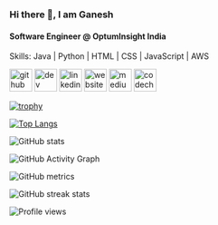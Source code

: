 ### Hi there 👋, I am Ganesh
#### Software Engineer @ OptumInsight India

Skills: Java | Python | HTML | CSS | JavaScript | AWS



[<img src='https://cdn.jsdelivr.net/npm/simple-icons@3.0.1/icons/github.svg' alt='github' height='40'>](https://github.com/ganeshkumarm1)  [<img src='https://cdn.jsdelivr.net/npm/simple-icons@3.0.1/icons/dev-dot-to.svg' alt='dev' height='40'>](https://dev.to/https://dev.to/ganeshkumarm1)  [<img src='https://cdn.jsdelivr.net/npm/simple-icons@3.0.1/icons/linkedin.svg' alt='linkedin' height='40'>](https://www.linkedin.com/in/https://www.linkedin.com//)  [<img src='https://cdn.jsdelivr.net/npm/simple-icons@3.0.1/icons/icloud.svg' alt='website' height='40'>](https://ganeshkumarm.me/)  [<img src='https://cdn.jsdelivr.net/npm/simple-icons@3.0.1/icons/medium.svg' alt='medium' height='40'>](https://medium.com/@ganeshkumarm1)  [<img src='https://cdn.jsdelivr.net/npm/simple-icons@3.0.1/icons/codechef.svg' alt='codechef' height='40'>](https://www.codechef.com/users/ganeshkumarm1)  

[![trophy](https://github-profile-trophy.vercel.app/?username=ganeshkumarm1)](https://github.com/ryo-ma/github-profile-trophy)

[![Top Langs](https://github-readme-stats.vercel.app/api/top-langs/?username=ganeshkumarm1)](https://github.com/anuraghazra/github-readme-stats)

![GitHub stats](https://github-readme-stats.vercel.app/api?username=ganeshkumarm1&show_icons=true&count_private=true)  

![GitHub Activity Graph](https://activity-graph.herokuapp.com/graph?username=ganeshkumarm1)  

![GitHub metrics](https://metrics.lecoq.io/ganeshkumarm1)  

![GitHub streak stats](https://github-readme-streak-stats.herokuapp.com/?user=ganeshkumarm1)  

![Profile views](https://gpvc.arturio.dev/ganeshkumarm1)  
